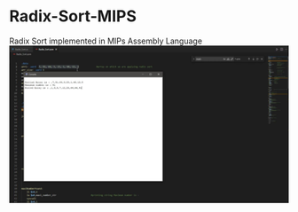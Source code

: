 # Radix-Sort-MIPS
Radix Sort implemented in MIPs Assembly Language
![This is an image](https://github.com/abubakarcool/Radix-Sort-MIPS/blob/main/Capture.JPG)
